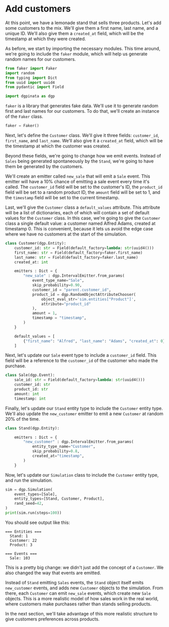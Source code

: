 # Add customers

At this point, we have a lemonade stand that sells three products. Let's add some customers to the mix. We'll give them a first name, last name, and a unique ID. We'll also give them a `created_at` field, which will be the timestamp at which they were created.

As before, we start by importing the necessary modules. This time around, we're going to include the `faker` module, which will help us generate random names for our customers.

```python
from faker import Faker
import random
from typing import Dict
from uuid import uuid4
from pydantic import Field

import dgpinata as dgp
```

`faker` is a library that generates fake data. We'll use it to generate random first and last names for our customers. To do that, we'll create an instance of the `Faker` class.

```python
faker = Faker()
```

Next, let's define the `Customer` class. We'll give it three fields: `customer_id`, `first_name`, and `last_name`. We'll also give it a `created_at` field, which will be the timestamp at which the customer was created.

Beyond these fields, we're going to change how we emit events. Instead of `Sales` being generated spontaneously by the `Stand`, we're going to have them be generated by the customers.

We'll create an emitter called `new_sale` that will emit a `Sale` event. This emitter will have a 10% chance of emitting a sale event every time it's called. The `customer_id` field will be set to the customer's ID, the `product_id` field will be set to a random product ID, the `amount` field will be set to 1, and the `timestamp` field will be set to the current timestamp.

Last, we'll give the `Customer` class a `default_values` attribute. This attribute will be a list of dictionaries, each of which will contain a set of default values for the `Customer` class. In this case, we're going to give the `Customer` class a single default value: a customer named Alfred Adams, created at timestamp 0. This is convenient, because it lets us avoid the edge case where we have no customers at the start of the simulation.

```python
class Customer(dgp.Entity):
    customer_id: str = Field(default_factory=lambda: str(uuid4()))
    first_name: str = Field(default_factory=faker.first_name)
    last_name: str = Field(default_factory=faker.last_name)
    created_at: int

    emitters : Dict = {
        "new_sale" : dgp.IntervalEmitter.from_params(
            event_type_name="Sale",
            skip_probability=0.90,
            customer_id = "parent.customer_id",
            product_id = dgp.RandomObjectAttributeChooser(
                object_eval_str='sim.entities["Product"]',
                attribute="product_id"
            ),
            amount = 1,
            timestamp = "timestamp",
        )
    }

    default_values = [
        {"first_name": "Alfred", "last_name": "Adams", "created_at": 0}
    ]
```

Next, let's update our `Sale` event type to include a `customer_id` field. This field will be a reference to the `customer_id` of the customer who made the purchase.

```python
class Sale(dgp.Event):
    sale_id: str = Field(default_factory=lambda: str(uuid4()))
    customer_id: str
    product_id: str
    amount: int
    timestamp: int
```

<!--
```python
class Product(dgp.Entity):
    product_id: str = Field(default_factory=lambda: str(uuid4()))
    name: str
    price: float

    default_values = [
        {"name": "Lemonade", "price": 2.50},
        {"name": "Iced Tea", "price": 3.75},
        {"name": "Water", "price": 0.50},
    ]
```
-->

Finally, let's update our `Stand` entity type to include the `Customer` entity type. We'll also update the `new_customer` emitter to emit a new `Customer` at random 20% of the time.

```python
class Stand(dgp.Entity):

    emitters : Dict = {
        "new_customer" : dgp.IntervalEmitter.from_params(
            entity_type_name="Customer",
            skip_probability=0.8,
            created_at="timestamp",
        )        
    }
```

Now, let's update our `Simulation` class to include the `Customer` entity type, and run the simulation.

```python
sim = dgp.Simulation(
    event_types=[Sale],
    entity_types=[Stand, Customer, Product],
    rand_seed=42,
)
print(sim.run(steps=100))
```

You should see output like this:

```
=== Entities ===
  Stand: 1
  Customer: 22
  Product: 3

=== Events ===
  Sale: 103
```

This is a pretty big change: we didn't just add the concept of a `Customer`. We also changed the way that events are emitted.

Instead of `Stand` emitting `Sales` events, the `Stand` object itself emits `new_customer` events, and adds new `Customer` objects to the simulation. From there, each `Customer` can emit `new_sale` events, which create new `Sale` objects. This is a more realistic model of how sales work in the real world, where customers make purchases rather than stands selling products.

In the next section, we'll take advantage of this more realistic structure to give customers preferences across products.

<!--
```python
assert str(sim.get_report()) == """\
=== Entities ===
  Stand: 1
  Customer: 22
  Product: 3

=== Events ===
  Sale: 103
"""
```
-->